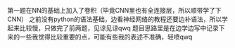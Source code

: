 第一题在NN的基础上加入了卷积（毕竟CNN里也有全连接层，所以顺带学了下CNN）
之前没有python的语法基础，边看神经网络的教程还要边补语法，所以学起来比较慢，只做完了前两题，见谅见谅qwq
题目思路里是在边学边写中记录下来的一些我觉得比较重要的点，可能有些我的表述不准确，轻喷qwq
